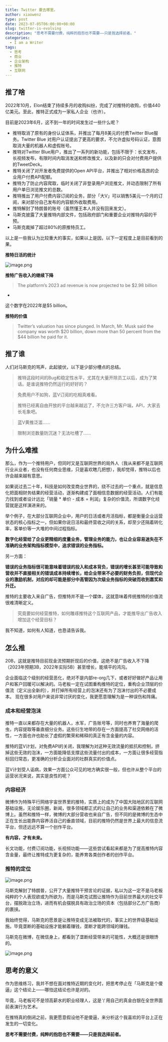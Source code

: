 ```yaml
---
title: Twitter 要去哪里。
author: xiaowenz
type: post
date: 2023-07-05T06:00:00+08:00
slug: twitter-is-evolving
description: "思考不需要付费，纯粹的抱怨也不需要——只是我选择前者。"
categories:
  - I am a Writer
tags:
  - 思考
  - 商业
  - 企业架构
  - 推特
  - 互联网
---
```


## 推了啥

2022年10月，Elon结束了持续多月的收购纠纷，完成了对推特的收购，价值440亿美元。至此，推特正式成为一家私人企业（也许）。

目前是2023年6月，这不到一年的时间发生过一些什么呢？

- 推特取消了原有的身份认证体系，并推出了每月8美元的付费Twitter Blue服务。Twitter Blue 对用户认证提出了更高的要求，不允许虚拟号码认证，意图取消大量的机器人和虚假账号。
- 推特对Twitter Blue用户，推出了一系列的新功能，包括不限于：长文发布，长视频发布，有限时间内取消发送和修改推文，以及新的只会对付费用户提供的TweetDeck。
- 推特关闭了对开发者免费提供的Open API平台，并推出了相对价格高昂的企业用户付费API配额。
- 推特为了防止内容爬取，临时关闭了非登录用户浏览推文，并动态限制了所有用户单日浏览推文的总数。
- 推特推出了用户付费内容订阅的业务，部分「大V」可以销售5美元一个月的订阅，来对部分自己发布的内容额外收取费用。
- 推特解封了特朗普的账号（虽然懂王本人并没有回来发文）。
- 马斯克披露了大量推特内部文件，包括政府部门和重要企业对推特内容的干预。
- 马斯克裁掉了超过80%的原推特员工。

以上是一些我认为比较重大的事实，如果以上是因，以下一定程度上是目前看到的果。

**推特日活的统计**

![image.png](https://vip2.loli.io/2023/07/05/x2fNhnrFkqV7sTm.png)

**推特广告收入的继续下降**

> The platform’s 2023 ad revenue is now projected to be $2.98 billion
- 
这个数字在2022年是$5 billion。

**推特的价值**

> Twitter’s valuation has since plunged. In March, Mr. Musk said the company was worth $20 billion, down more than 50 percent from the $44 billion he paid for it.



## 推了谁

人们对马斯克的骂声，此起彼伏，以下是少部分槽点的总结。

> 推特这段时间的Bug和稳定性水平，尤其在大量开除员工以后，成为了笑话。是谁说推特仍然运行的好好的？

> 免费用户不如狗，蓝V订阅的吃相真难看。

> 推特已经离自由开放的平台越来越远了，不允许三方客户端，API，大家去长毛象吧。

> 蓝V黄推泛滥……

> 限制浏览数量防沉迷？无法吐槽了……


## 为什么难推

那么，作为一个推特用户，但同时又是互联网世界的局外人（我从来都不是互联网行业从业者，也没有任何商业思维，只是喜欢瞎几把想），我却觉得，推特以后也许会越来越有意思。

如果说过去二十年，科技是如何改变商业世界的，绕不过去的一个重点，就是信息化把面相财务结果的经营活动，逐渐构建成了面相信息数据的经营活动。人们有能力找到或者设计远比「销量 * 单价 - 成本 = 利润」复杂的价值流，所谓数字化经营就是这样演进来的。

举个例子，在大部分互联网企业中，用户的日活或者月活指标，都是衡量企业运营状态的核心指标之一，但如果你说日活和最终营收之间的关系，却至少还隔着转化率，客单价等一大堆的中间过程指标。

**数字化经营给了企业更精细的度量业务，管理业务的能力，也让企业容易迷失在不准确的业务架构指标模型中，追求错误的业务指标。**

另一方面：

**错误的业务指标很可能意味着错误的投入和成本背负，错误的增长甚至可能导致和营收并不直接相关的错误成本持续增长，给企业带来不必要的财务负担，但现代企业的激励机制，对应的却可能是部分中高管因为次级业务指标的突破而收到嘉奖和升迁。**

推特的主要收入来自广告，但推特并不是一个媒体，这就意味着传统推特的价值流很难清晰定义。

> 究竟要如何经营推特，如何雕琢推特这个互联网产品，才能推导出广告收入增加这个经营目标？

我不知道，如何有人知道，也恳请告诉我。

## 怎么推

20B，这就是推特目前现金流预期折现后的价值，这绝不是广告收入不下降（2023年预期3B，2022年实际5B）甚至增长，能填平的鸿沟。 

企业面临这个级别的经营恶化，绝对不是内部re-org几下，或者好好做好产品让用户和客户回暖可以解决的。马老板一定在试图重构推特的定位，重构企业顶层的价值流（定义出全新的），并打掉所有经营上的泡沫还有为了泡沫付出的不必要成本。 现在很多对用户来说非常讨厌的变化，我更愿意理解为是一种误伤和阵痛。

### 成本和经营泡沫

推特一直以来都存在大量的机器人，水军，广告账号等，同时也养育了海量的爬虫，内容提取等垂直细分业务。这些衍生地带的存在一方面提高了社交网络的活性，一方面也许也助长了虚假的繁荣和稀释的真正有含金量的内容。

推特的蓝V计划，对免费API的关闭，我理解为对这种无效流量的抵抗和控制，挤掉这些无效的泡沫，一方面能降低支撑这些流量付出的成本，一方面让很多经营指标回归常态，更准确的分析企业面对的社群真实的价值点。

蓝V计划受人诟病，效果一方面公众可见的地方确实很一般，但也许从整个平台的运营状况来说，其实是良性的呢？

### 内容经济

微博作为特殊平行网络宇宙世界里的推特，实质上的成为了中国大陆地区的互联网基础设施，无论娱乐圈，新闻，很多领域都正式的让自己的业务和渠道依赖在了微博上。虽然和推特一样，微博的大部分营收也来自广告，但不同的是微博的生态中正在生长出能靠内容养活自己的垂直领域，目前的推特仍然是世界上最大的信息流平台，但还远远不算一个创作平台。

**有内容，才有未来。**

长文功能，付费订阅功能，长视频功能——这些尝试看起来都是为了提高推特内容含金量，最终让推特成为更复杂的，能养育各类创作者的创作平台。


### 推特的定位

![image.png](https://vip2.loli.io/2023/07/05/xLizqr2tNQDH8o7.png)

马斯克解封了特朗普，公开了大量推特干预言论的证据，私以为这一定不是马老板纯粹的个人表现欲或为所欲为，而是马斯克试图让推特作为目前世界最大的社交平台，摆脱政治立场，进而有机会摆脱具有政治立场的资本（包括部分乙方广告商）的裹挟。

我始终觉得，马斯克的愿景是让推特变成无法被取代的，事实上的世界级基础设施。毕竟垄断的基础设施才能躺着赚钱，垄断才能跨领域的赚钱。

马斯克在微博，在微信身上，都看到了垄断经营带来的可能性，大概还是很眼馋的。

![image.png](https://vip2.loli.io/2023/07/05/o6bCQ4SIK8NkXl3.png)


## 思考的意义

作为思维练习，我并不想在面对推特近期的变化时，把思考停止在「马斯克是个傻逼」这个结论上——哪怕这结论也许是对的。 

毕竟，马老板可不是领高薪水的职业经理人，这是丫用自己的真金白银在全世界面前表演行为艺术。

在推特真的倒闭之前，我更愿意假设他不是傻逼，来分析这个我喜欢的平台上正在发生的一切变化。

**思考不需要付费，纯粹的抱怨也不需要——只是我选择前者。**